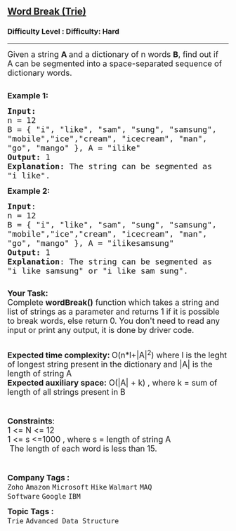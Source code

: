 <h2><a href="https://www.geeksforgeeks.org/problems/word-break-trie--141631/1?page=1&difficulty=Hard&status=unsolved&sortBy=submissions">Word Break (Trie)</a></h2><h3>Difficulty Level : Difficulty: Hard</h3><hr><div class="problems_problem_content__Xm_eO"><p><span style="font-size:18px">Given a string <strong>A </strong>and a dictionary of n words <strong>B</strong>, find out if A&nbsp;can be segmented into a space-separated sequence of dictionary words.&nbsp;</span></p>

<p><br>
<span style="font-size:18px"><strong>Example 1:</strong></span></p>

<pre><span style="font-size:18px"><strong>Input:</strong>
n = 12
B = { "i", "like", "sam", "sung", "samsung",
"mobile","ice","cream", "icecream", "man",
"go", "mango" }, A = "ilike"
<strong>Output:</strong> 1
<strong>Explanation: </strong>The string can be segmented as
"i like".</span></pre>

<p><span style="font-size:18px"><strong>Example 2:</strong></span></p>

<pre><span style="font-size:18px"><strong>Input</strong>: </span>
<span style="font-size:18px">n = 12 </span>
<span style="font-size:18px">B = { "i", "like", "sam", "sung", "samsung",
"mobile","ice","cream", "icecream", "man", 
"go", "mango" }, A = "ilikesamsung" </span>
<span style="font-size:18px"><strong>Output:</strong> 1</span>
<span style="font-size:18px"><strong>Explanation</strong>: The string can be segmented as 
"i like samsung" or "i like sam sung".</span>

</pre>

<p><span style="font-size:18px"><strong>Your Task:</strong><br>
Complete&nbsp;<strong>wordBreak()</strong>&nbsp;function which takes a string and list of strings as a parameter&nbsp;and returns 1 if it is possible to break words, else return&nbsp;0. You don't need to read any input or print any output, it is done by driver code.</span></p>

<p><br>
<span style="font-size:18px"><strong>Expected time complexity:&nbsp;</strong>O(n*l+|A|<sup>2</sup>) where l is the leght of longest string present in the dictionary and |A| is the length of&nbsp;string A</span><br>
<span style="font-size:18px"><strong>Expected auxiliary space:</strong>&nbsp;O(|A| + k) , where k = sum of length of all strings present in B</span></p>

<p>&nbsp;</p>

<p><span style="font-size:18px"><strong>Constraints</strong>:<br>
1 &lt;= N &lt;= 12<br>
1 &lt;= s &lt;=1000 , where s =&nbsp;length of string A<br>
&nbsp;The length of each word is less than 15.</span></p>

<p>&nbsp;</p>
</div><p><span style=font-size:18px><strong>Company Tags : </strong><br><code>Zoho</code>&nbsp;<code>Amazon</code>&nbsp;<code>Microsoft</code>&nbsp;<code>Hike</code>&nbsp;<code>Walmart</code>&nbsp;<code>MAQ Software</code>&nbsp;<code>Google</code>&nbsp;<code>IBM</code>&nbsp;<br><p><span style=font-size:18px><strong>Topic Tags : </strong><br><code>Trie</code>&nbsp;<code>Advanced Data Structure</code>&nbsp;